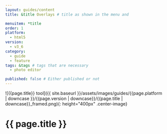```yaml
---
layout: guides/content
title: &title Overlays # title as shown in the menu and 

menuitem: *title
order: 1
platform:
  - html5
version:
  - v3_6
category: 
  - guide
  - feature
tags: &tags # tags that are necessary
  - photo editor 

published: false # Either published or not 
---
```

![{{page.title}} tool]({{ site.baseurl }}/assets/images/guides/{{page.platform | downcase }}/{{page.version | downcase}}/{{page.title | downcase}}_framed.png){: height="400px" .center-image}

# {{ page.title }}
